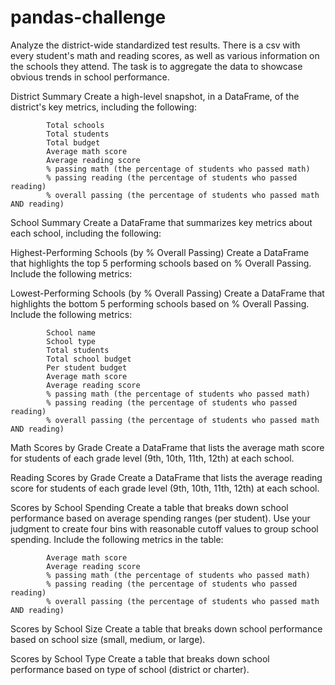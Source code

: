 # pandas-challenge
Analyze the district-wide standardized test results. There is a csv with every student's math and reading scores, as well as various information on the schools they attend. The task is to aggregate the data to showcase obvious trends in school performance.

District Summary
Create a high-level snapshot, in a DataFrame, of the district's key metrics, including the following:

            Total schools
            Total students
            Total budget
            Average math score
            Average reading score
            % passing math (the percentage of students who passed math)
            % passing reading (the percentage of students who passed reading)
            % overall passing (the percentage of students who passed math AND reading)


School Summary
Create a DataFrame that summarizes key metrics about each school, including the following:

Highest-Performing Schools (by % Overall Passing)
Create a DataFrame that highlights the top 5 performing schools based on % Overall Passing. Include the following metrics:

Lowest-Performing Schools (by % Overall Passing)
Create a DataFrame that highlights the bottom 5 performing schools based on % Overall Passing. Include the following metrics:

            School name
            School type
            Total students
            Total school budget
            Per student budget
            Average math score
            Average reading score
            % passing math (the percentage of students who passed math)
            % passing reading (the percentage of students who passed reading)
            % overall passing (the percentage of students who passed math AND reading)


Math Scores by Grade
Create a DataFrame that lists the average math score for students of each grade level (9th, 10th, 11th, 12th) at each school.

Reading Scores by Grade
Create a DataFrame that lists the average reading score for students of each grade level (9th, 10th, 11th, 12th) at each school.

Scores by School Spending
Create a table that breaks down school performance based on average spending ranges (per student). Use your judgment to create four bins with reasonable cutoff values to group school spending. Include the following metrics in the table:

            Average math score
            Average reading score
            % passing math (the percentage of students who passed math)
            % passing reading (the percentage of students who passed reading)
            % overall passing (the percentage of students who passed math AND reading)

Scores by School Size
Create a table that breaks down school performance based on school size (small, medium, or large).

Scores by School Type
Create a table that breaks down school performance based on type of school (district or charter).